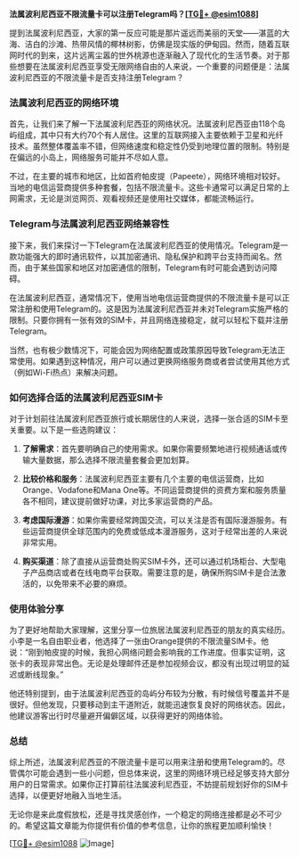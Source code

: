 **法属波利尼西亚不限流量卡可以注册Telegram吗？[[TG💪+ @esim1088](https://t.me/s/esim1088)]**

提到法属波利尼西亚，大家的第一反应可能是那片遥远而美丽的天堂——湛蓝的大海、洁白的沙滩、热带风情的椰林树影，仿佛是现实版的伊甸园。然而，随着互联网时代的到来，这片远离尘嚣的世外桃源也逐渐融入了现代化的生活节奏。对于那些想要在法属波利尼西亚享受无限网络自由的人来说，一个重要的问题便是：法属波利尼西亚的不限流量卡是否支持注册Telegram？

### 法属波利尼西亚的网络环境

首先，让我们来了解一下法属波利尼西亚的网络状况。法属波利尼西亚由118个岛屿组成，其中只有大约70个有人居住。这里的互联网接入主要依赖于卫星和光纤技术。虽然整体覆盖率不错，但网络速度和稳定性仍受到地理位置的限制。特别是在偏远的小岛上，网络服务可能并不尽如人意。

不过，在主要的城市和地区，比如首府帕皮提（Papeete），网络环境相对较好。当地的电信运营商提供多种套餐，包括不限流量卡。这些卡通常可以满足日常的上网需求，无论是浏览网页、观看视频还是使用社交媒体，都能流畅运行。

### Telegram与法属波利尼西亚网络兼容性

接下来，我们来探讨一下Telegram在法属波利尼西亚的使用情况。Telegram是一款功能强大的即时通讯软件，以其加密通讯、隐私保护和跨平台支持而闻名。然而，由于某些国家和地区对加密通信的限制，Telegram有时可能会遇到访问障碍。

在法属波利尼西亚，通常情况下，使用当地电信运营商提供的不限流量卡是可以正常注册和使用Telegram的。这是因为法属波利尼西亚并未对Telegram实施严格的限制。只要你拥有一张有效的SIM卡，并且网络连接稳定，就可以轻松下载并注册Telegram。

当然，也有极少数情况下，可能会因为网络配置或政策原因导致Telegram无法正常使用。如果遇到这种情况，用户可以通过更换网络服务商或者尝试使用其他方式（例如Wi-Fi热点）来解决问题。

### 如何选择合适的法属波利尼西亚SIM卡

对于计划前往法属波利尼西亚旅行或长期居住的人来说，选择一张合适的SIM卡至关重要。以下是一些选购建议：

1. **了解需求**：首先要明确自己的使用需求。如果你需要频繁地进行视频通话或传输大量数据，那么选择不限流量套餐会更加划算。
   
2. **比较价格和服务**：法属波利尼西亚主要有几个主要的电信运营商，比如Orange、Vodafone和Mana One等。不同运营商提供的资费方案和服务质量各不相同，建议提前做好功课，对比多家运营商的产品。

3. **考虑国际漫游**：如果你需要经常跨国交流，可以关注是否有国际漫游服务。有些运营商提供全球范围内的免费或低成本漫游服务，这对于经常出差的人来说非常实用。

4. **购买渠道**：除了直接从运营商处购买SIM卡外，还可以通过机场柜台、大型电子产品商店或者在线电商平台获取。需要注意的是，确保所购SIM卡是合法激活的，以免带来不必要的麻烦。

### 使用体验分享

为了更好地帮助大家理解，这里分享一位旅居法属波利尼西亚的朋友的真实经历。小李是一名自由职业者，他选择了一张由Orange提供的不限流量SIM卡。他说：“刚到帕皮提的时候，我担心网络问题会影响我的工作进度。但事实证明，这张卡的表现非常出色。无论是处理邮件还是参加视频会议，都没有出现过明显的延迟或断线现象。”

他还特别提到，由于法属波利尼西亚的岛屿分布较为分散，有时候信号覆盖并不是很好。但他发现，只要移动到主干道附近，就能迅速恢复良好的网络状态。因此，他建议游客出行时尽量避开偏僻区域，以获得更好的网络体验。

### 总结

综上所述，法属波利尼西亚的不限流量卡是可以用来注册和使用Telegram的。尽管偶尔可能会遇到一些小问题，但总体来说，这里的网络环境已经足够支持大部分用户的日常需求。如果你正打算前往法属波利尼西亚，不妨提前规划好你的SIM卡选择，以便更好地融入当地生活。

无论你是来此度假放松，还是寻找灵感创作，一个稳定的网络连接都是必不可少的。希望这篇文章能为你提供有价值的参考信息，让你的旅程更加顺利愉快！

[[TG💪+ @esim1088](https://t.me/s/esim1088) ![Image](https://i.postimg.cc/4NQfJmqS/Snipaste-2025-05-13-00-14-12.png)]